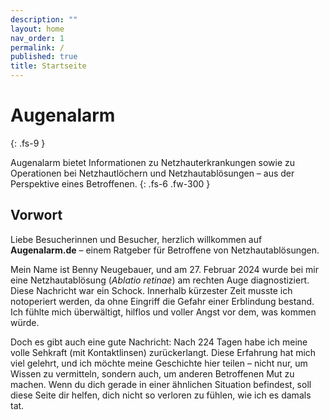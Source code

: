 ```yaml
---
description: ""
layout: home
nav_order: 1
permalink: /
published: true
title: Startseite
---
```


# Augenalarm
{: .fs-9 }

Augenalarm bietet Informationen zu Netzhauterkrankungen sowie zu Operationen bei Netzhautlöchern und Netzhautablösungen – aus der Perspektive eines Betroffenen.
{: .fs-6 .fw-300 }

## Vorwort

Liebe Besucherinnen und Besucher, herzlich willkommen auf **Augenalarm.de** – einem Ratgeber für Betroffene von Netzhautablösungen.

Mein Name ist Benny Neugebauer, und am 27. Februar 2024 wurde bei mir eine Netzhautablösung (_Ablatio retinae_) am rechten Auge diagnostiziert. Diese Nachricht war ein Schock. Innerhalb kürzester Zeit musste ich notoperiert werden, da ohne Eingriff die Gefahr einer Erblindung bestand. Ich fühlte mich überwältigt, hilflos und voller Angst vor dem, was kommen würde.

Doch es gibt auch eine gute Nachricht: Nach 224 Tagen habe ich meine volle Sehkraft (mit Kontaktlinsen) zurückerlangt. Diese Erfahrung hat mich viel gelehrt, und ich möchte meine Geschichte hier teilen – nicht nur, um Wissen zu vermitteln, sondern auch, um anderen Betroffenen Mut zu machen. Wenn du dich gerade in einer ähnlichen Situation befindest, soll diese Seite dir helfen, dich nicht so verloren zu fühlen, wie ich es damals tat.
